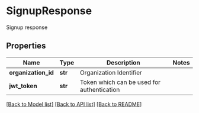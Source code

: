 # SignupResponse

Signup response

## Properties
Name | Type | Description | Notes
------------ | ------------- | ------------- | -------------
**organization_id** | **str** | Organization Identifier | 
**jwt_token** | **str** | Token which can be used for authentication | 

[[Back to Model list]](../README.md#documentation-for-models) [[Back to API list]](../README.md#documentation-for-api-endpoints) [[Back to README]](../README.md)


